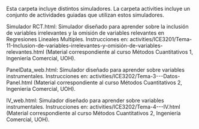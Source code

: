 Esta carpeta incluye distintos simuladores. La carpeta activities incluye un conjunto de actividades guiadas que utilizan estos simuladores.

Simulador RCT.html: Simulador diseñado para aprender sobre la inclusión de variables irrelevantes y la omisión de variables relevantes en Regresiones Lineales Multiples. Instrucciones en: activities/ICE3201/Tema-11-Inclusion-de-variables-irrelevantes-y-omisión-de-variables-relevantes.html  (Material correspondiente al curso Métodos Cuantitativos 1, Ingeniería Comercial, UOH).

PanelData_web.html: Simulador diseñado para aprender sobre variables instrumentales. Instrucciones en: activities/ICE3202/Tema-3---Datos-Panel.html (Material correspondiente al curso Métodos Cuantitativos 2, Ingeniería Comercial, UOH).

IV_web.html: Simulador diseñado para aprender sobre variables instrumentales. Instrucciones en: activities/ICE3202/Tema-4---IV.html (Material correspondiente al curso Métodos Cuantitativos 2, Ingeniería Comercial, UOH).
